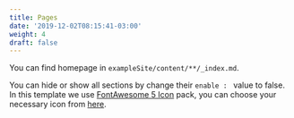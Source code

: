```yaml
---
title: Pages
date: '2019-12-02T08:15:41-03:00'
weight: 4
draft: false
---
```

You can find homepage in `exampleSite/content/**/_index.md`.

You can hide or show all sections by change their `enable : ` value to false.   
In this template we use [FontAwesome 5 Icon](https://fontawesome.com/v5.15/icons) pack, you can choose your necessary icon from [here](https://fontawesome.com/v5.15/icons).
